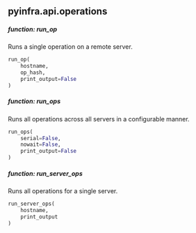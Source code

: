 ## pyinfra.api.operations


##### function: run_op

Runs a single operation on a remote server.

```py
run_op(
    hostname,
    op_hash,
    print_output=False
)
```


##### function: run_ops

Runs all operations across all servers in a configurable manner.

```py
run_ops(
    serial=False,
    nowait=False,
    print_output=False
)
```


##### function: run_server_ops

Runs all operations for a single server.

```py
run_server_ops(
    hostname,
    print_output
)
```
